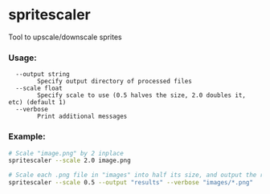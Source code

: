 # spritescaler

Tool to upscale/downscale sprites

### Usage:

```
  --output string
        Specify output directory of processed files
  --scale float
        Specify scale to use (0.5 halves the size, 2.0 doubles it, etc) (default 1)
  --verbose
        Print additional messages
```

### Example:

```sh
# Scale "image.png" by 2 inplace
spritescaler --scale 2.0 image.png

# Scale each .png file in "images" into half its size, and output the result to "results"
spritescaler --scale 0.5 --output "results" --verbose "images/*.png"
```
